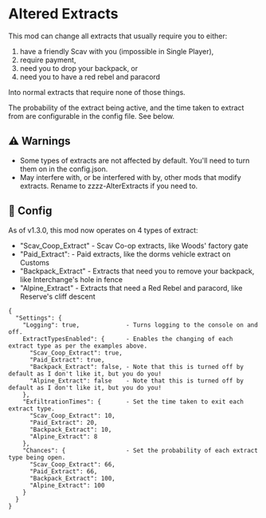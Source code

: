 # Altered Extracts

This mod can change all extracts that usually require you to either:
1. have a friendly Scav with you (impossible in Single Player),
2. require payment,
3. need you to drop your backpack, or
4. need you to have a red rebel and paracord

Into normal extracts that require none of those things.

The probability of the extract being active, and the time taken to extract from are configurable in the config file. See below.

## :warning: Warnings
* Some types of extracts are not affected by default. You'll need to turn them on in the config.json.
* May interfere with, or be interfered with by, other mods that modify extracts. Rename to zzzz-AlterExtracts if you need to.

## :memo: Config
As of v1.3.0, this mod now operates on 4 types of extract:
* "Scav_Coop_Extract" - Scav Co-op extracts, like Woods' factory gate
* "Paid_Extract":     - Paid extracts, like the dorms vehicle extract on Customs
* "Backpack_Extract"  - Extracts that need you to remove your backpack, like Interchange's hole in fence
* "Alpine_Extract"    - Extracts that need a Red Rebel and paracord, like Reserve's cliff descent

```
{
  "Settings": {
    "Logging": true,             - Turns logging to the console on and off.
    ExtractTypesEnabled": {      - Enables the changing of each extract type as per the examples above.
      "Scav_Coop_Extract": true,    
      "Paid_Extract": true,           
      "Backpack_Extract": false, - Note that this is turned off by default as I don't like it, but you do you!    
      "Alpine_Extract": false    - Note that this is turned off by default as I don't like it, but you do you!  
    },
    "ExfiltrationTimes": {       - Set the time taken to exit each extract type.
      "Scav_Coop_Extract": 10,
      "Paid_Extract": 20,
      "Backpack_Extract": 10,
      "Alpine_Extract": 8
    },
    "Chances": {                 - Set the probability of each extract type being open.
      "Scav_Coop_Extract": 66,
      "Paid_Extract": 66,
      "Backpack_Extract": 100,
      "Alpine_Extract": 100
    }
  }
}
```

